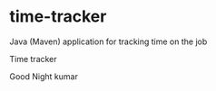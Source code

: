 # time-tracker
Java (Maven) application for tracking time on the job

Time tracker

Good Night kumar 
